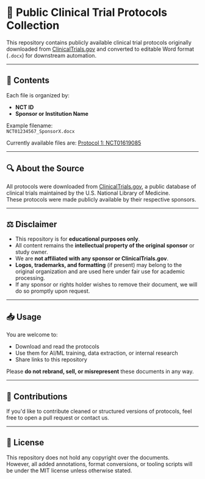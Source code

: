 # 🧪 Public Clinical Trial Protocols Collection

This repository contains publicly available clinical trial protocols originally downloaded from [ClinicalTrials.gov](https://clinicaltrials.gov) and converted to editable Word format (`.docx`) for downstream automation.

---

## 📂 Contents

Each file is organized by:
- **NCT ID**
- **Sponsor or Institution Name**

Example filename:  
`NCT01234567_SponsorX.docx`

Currently available files are:
[Protocol 1: NCT01619085 ](./NCT01619085_BoehringerIngelheim.docx)

---

## 🔍 About the Source

All protocols were downloaded from [ClinicalTrials.gov](https://clinicaltrials.gov), a public database of clinical trials maintained by the U.S. National Library of Medicine.  
These protocols were made publicly available by their respective sponsors.

---

## ⚖️ Disclaimer

- This repository is for **educational purposes only**.
- All content remains the **intellectual property of the original sponsor** or study owner.
- We are **not affiliated with any sponsor or ClinicalTrials.gov**.
- **Logos, trademarks, and formatting** (if present) may belong to the original organization and are used here under fair use for academic processing.
- If any sponsor or rights holder wishes to remove their document, we will do so promptly upon request.

---

## 📥 Usage

You are welcome to:
- Download and read the protocols
- Use them for AI/ML training, data extraction, or internal research
- Share links to this repository

Please **do not rebrand, sell, or misrepresent** these documents in any way.

---

## 🙌 Contributions

If you'd like to contribute cleaned or structured versions of protocols, feel free to open a pull request or contact us.

---

## 🔗 License

This repository does not hold any copyright over the documents.  
However, all added annotations, format conversions, or tooling scripts will be under the MIT license unless otherwise stated.
